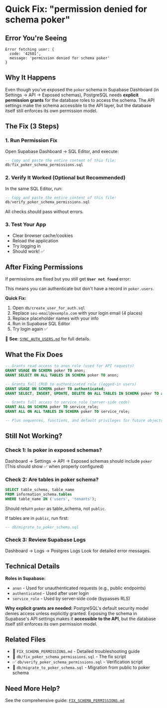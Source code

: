 # Quick Fix: "permission denied for schema poker"

## Error You're Seeing
```
Error fetching user: {
  code: '42501',
  message: 'permission denied for schema poker'
}
```

## Why It Happens
Even though you've exposed the `poker` schema in Supabase Dashboard (in Settings → API → Exposed schemas), PostgreSQL needs **explicit permission grants** for the database roles to access the schema. The API settings make the schema accessible to the API layer, but the database itself still enforces its own permission model.

## The Fix (3 Steps)

### 1. Run Permission Fix
Open Supabase Dashboard → SQL Editor, and execute:
```sql
-- Copy and paste the entire content of this file:
db/fix_poker_schema_permissions.sql
```

### 2. Verify It Worked (Optional but Recommended)
In the same SQL Editor, run:
```sql
-- Copy and paste the entire content of this file:
db/verify_poker_schema_permissions.sql
```
All checks should pass without errors.

### 3. Test Your App
- Clear browser cache/cookies
- Reload the application
- Try logging in
- Should work! ✅

## After Fixing Permissions

If permissions are fixed but you still get **`User not found`** error:

This means you can authenticate but don't have a record in `poker.users`. 

**Quick Fix:**
1. Open `db/create_user_for_auth.sql`
2. Replace `seu-email@exemplo.com` with your login email (4 places)
3. Replace placeholder names with your info
4. Run in Supabase SQL Editor
5. Try login again ✅

📖 **See**: [`SYNC_AUTH_USERS.md`](./SYNC_AUTH_USERS.md) for full details.

## What the Fix Does

```sql
-- Grants read access to anon role (used for API requests)
GRANT USAGE ON SCHEMA poker TO anon;
GRANT SELECT ON ALL TABLES IN SCHEMA poker TO anon;

-- Grants full CRUD to authenticated role (logged-in users)
GRANT USAGE ON SCHEMA poker TO authenticated;
GRANT SELECT, INSERT, UPDATE, DELETE ON ALL TABLES IN SCHEMA poker TO authenticated;

-- Grants full access to service_role (server-side code)
GRANT ALL ON SCHEMA poker TO service_role;
GRANT ALL ON ALL TABLES IN SCHEMA poker TO service_role;

-- Plus sequences, functions, and default privileges for future objects
```

## Still Not Working?

### Check 1: Is poker in exposed schemas?
Dashboard → Settings → API → Exposed schemas should include `poker`
(This should show ✅ when properly configured)

### Check 2: Are tables in poker schema?
```sql
SELECT table_schema, table_name 
FROM information_schema.tables 
WHERE table_name IN ('users', 'tenants');
```
Should return `poker` as table_schema, not `public`.

If tables are in `public`, run first:
```sql
-- db/migrate_to_poker_schema.sql
```

### Check 3: Review Supabase Logs
Dashboard → Logs → Postgres Logs
Look for detailed error messages.

## Technical Details

**Roles in Supabase:**
- `anon` - Used for unauthenticated requests (e.g., public endpoints)
- `authenticated` - Used after user login  
- `service_role` - Used by server-side code (bypasses RLS)

**Why explicit grants are needed:**
PostgreSQL's default security model denies access unless explicitly granted. Exposing the schema in Supabase's API settings makes it **accessible to the API**, but the database itself still enforces its own permission model.

## Related Files
- 📖 `FIX_SCHEMA_PERMISSIONS.md` - Detailed troubleshooting guide
- 🔧 `db/fix_poker_schema_permissions.sql` - The fix script
- ✅ `db/verify_poker_schema_permissions.sql` - Verification script
- 🔄 `db/migrate_to_poker_schema.sql` - Migration from public to poker schema

## Need More Help?
See the comprehensive guide: [`FIX_SCHEMA_PERMISSIONS.md`](./FIX_SCHEMA_PERMISSIONS.md)
